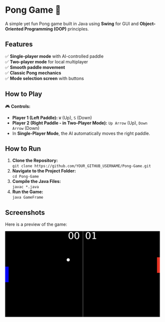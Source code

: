 # Pong Game 🏓  

A simple yet fun Pong game built in Java using **Swing** for GUI and **Object-Oriented Programming (OOP)** principles.

## Features  
✅ **Single-player mode** with AI-controlled paddle  
✅ **Two-player mode** for local multiplayer  
✅ **Smooth paddle movement**  
✅ **Classic Pong mechanics**  
✅ **Mode selection screen** with buttons  

## How to Play  
🎮 **Controls:**  
- **Player 1 (Left Paddle):** `W` (Up), `S` (Down)  
- **Player 2 (Right Paddle - in Two-Player Mode):** `Up Arrow` (Up), `Down Arrow` (Down)  
- In **Single-Player Mode**, the AI automatically moves the right paddle.  

## How to Run  
1. **Clone the Repository:**  
   `git clone https://github.com/YOUR_GITHUB_USERNAME/Pong-Game.git`  
2. **Navigate to the Project Folder:**  
   `cd Pong-Game`  
3. **Compile the Java Files:**  
   `javac *.java`  
4. **Run the Game:**  
   `java GameFrame`

## Screenshots  
Here is a preview of the game:  

![Pong Game Screenshot](Gameplay.png) 
